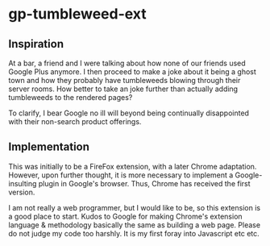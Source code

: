 gp-tumbleweed-ext
=================

Inspiration
-----------------

At a bar, a friend and I were talking about how none of our friends used Google Plus anymore. I then proceed to make a joke about it being a ghost town and how they probably have tumbleweeds blowing through their server rooms. How better to take an joke further than actually adding tumbleweeds to the rendered pages? 

To clarify, I bear Google no ill will beyond being continually disappointed with their non-search product offerings. 


Implementation
-----------------

This was initially to be a FireFox extension, with a later Chrome adaptation. However, upon further thought, it is more necessary to implement a Google-insulting plugin in Google's browser. Thus, Chrome has received the first version.

I am not really a web programmer, but I would like to be, so this extension is a good place to start. Kudos to Google for making Chrome's extension language & methodology basically the same as building a web page. Please do not judge my code too harshly. It is my first foray into Javascript etc etc. 
